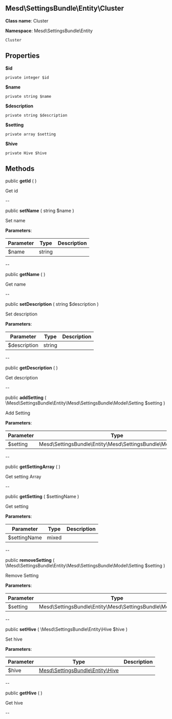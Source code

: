 Mesd\SettingsBundle\Entity\Cluster
---------------


**Class name**: Cluster

**Namespace**: Mesd\SettingsBundle\Entity







    Cluster

    





Properties
----------


**$id**





    private integer $id






**$name**





    private string $name






**$description**





    private string $description






**$setting**





    private array $setting






**$hive**





    private Hive $hive






Methods
-------


public **getId** (  )


Get id








--

public **setName** ( string $name )


Set name








**Parameters**:

| Parameter | Type | Description |
|-----------|------|-------------|
| $name | string |  |

--

public **getName** (  )


Get name








--

public **setDescription** ( string $description )


Set description








**Parameters**:

| Parameter | Type | Description |
|-----------|------|-------------|
| $description | string |  |

--

public **getDescription** (  )


Get description








--

public **addSetting** ( \Mesd\SettingsBundle\Entity\Mesd\SettingsBundle\Model\Setting $setting )


Add Setting








**Parameters**:

| Parameter | Type | Description |
|-----------|------|-------------|
| $setting | Mesd\SettingsBundle\Entity\Mesd\SettingsBundle\Model\Setting |  |

--

public **getSettingArray** (  )


Get setting Array








--

public **getSetting** ( $settingName )


Get setting








**Parameters**:

| Parameter | Type | Description |
|-----------|------|-------------|
| $settingName | mixed |  |

--

public **removeSetting** ( \Mesd\SettingsBundle\Entity\Mesd\SettingsBundle\Model\Setting $setting )


Remove Setting








**Parameters**:

| Parameter | Type | Description |
|-----------|------|-------------|
| $setting | Mesd\SettingsBundle\Entity\Mesd\SettingsBundle\Model\Setting |  |

--

public **setHive** ( \Mesd\SettingsBundle\Entity\Hive $hive )


Set hive








**Parameters**:

| Parameter | Type | Description |
|-----------|------|-------------|
| $hive | [Mesd\SettingsBundle\Entity\Hive](Mesd-SettingsBundle-Entity-Hive.md) |  |

--

public **getHive** (  )


Get hive








--
